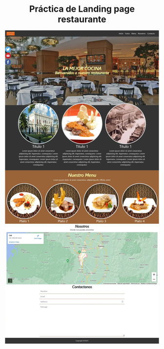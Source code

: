 <h1 align="center">Práctica de Landing page restaurante</h1>

<img  align="center" src="./asset/img/restaurante-md.webp" alt="restaurante"/>
